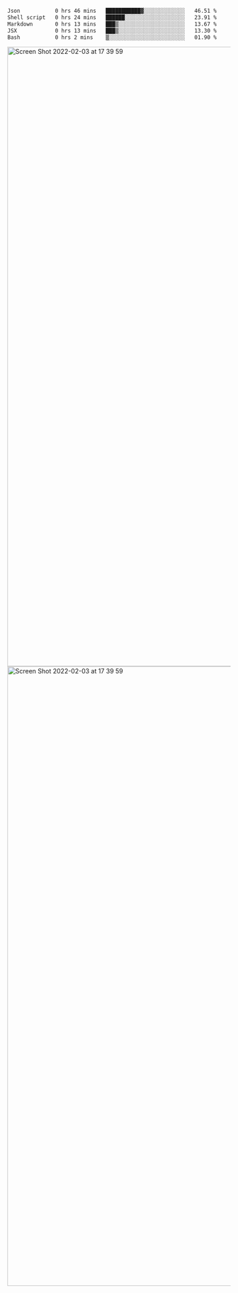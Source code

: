 <!--START_SECTION:waka-->

```txt
Json           0 hrs 46 mins   ███████████▓░░░░░░░░░░░░░   46.51 %
Shell script   0 hrs 24 mins   ██████░░░░░░░░░░░░░░░░░░░   23.91 %
Markdown       0 hrs 13 mins   ███▒░░░░░░░░░░░░░░░░░░░░░   13.67 %
JSX            0 hrs 13 mins   ███▒░░░░░░░░░░░░░░░░░░░░░   13.30 %
Bash           0 hrs 2 mins    ▒░░░░░░░░░░░░░░░░░░░░░░░░   01.90 %
```

<!--END_SECTION:waka-->

<img width="1400" alt="Screen Shot 2022-02-03 at 17 39 59" src="https://user-images.githubusercontent.com/45716542/152387304-f2b60485-53a6-4f4b-a818-5cefb1b0c0ae.png">
<img width="1400" alt="Screen Shot 2022-02-03 at 17 39 59" src="https://user-images.githubusercontent.com/45716542/152387273-ea5cdf21-2a45-44da-8bef-00c1763b1d42.png">
